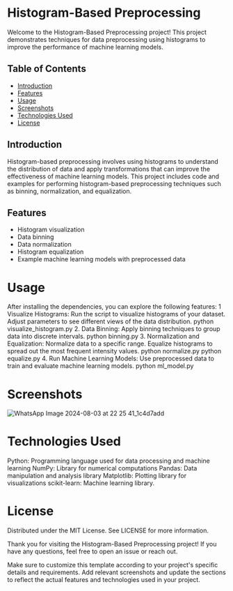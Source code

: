 # Histogram-Based Preprocessing

Welcome to the Histogram-Based Preprocessing project! This project demonstrates techniques for data preprocessing using histograms to improve the performance of machine learning models.

## Table of Contents

- [Introduction](#introduction)
- [Features](#features)
- [Usage](#usage)
- [Screenshots](#screenshots)
- [Technologies Used](#technologies-used)
- [License](#license)

## Introduction

Histogram-based preprocessing involves using histograms to understand the distribution of data and apply transformations that can improve the effectiveness of machine learning models. This project includes code and examples for performing histogram-based preprocessing techniques such as binning, normalization, and equalization.

## Features

- Histogram visualization
- Data binning
- Data normalization
- Histogram equalization
- Example machine learning models with preprocessed data

# Usage
After installing the dependencies, you can explore the following features:
1 Visualize Histograms:
Run the script to visualize histograms of your dataset.
Adjust parameters to see different views of the data distribution.
python visualize_histogram.py
2. Data Binning:
Apply binning techniques to group data into discrete intervals.
python binning.py
3. Normalization and Equalization:
Normalize data to a specific range.
Equalize histograms to spread out the most frequent intensity values.
python normalize.py
python equalize.py
4. Run Machine Learning Models:
Use preprocessed data to train and evaluate machine learning models.
python ml_model.py

# Screenshots
![WhatsApp Image 2024-08-03 at 22 25 41_1c4d7add](https://github.com/user-attachments/assets/d3b0168e-23db-43bd-80ae-a9c9dbba848b)

# Technologies Used
Python: Programming language used for data processing and machine learning
NumPy: Library for numerical computations
Pandas: Data manipulation and analysis library
Matplotlib: Plotting library for visualizations
scikit-learn: Machine learning library.

# License
Distributed under the MIT License. See LICENSE for more information.

Thank you for visiting the Histogram-Based Preprocessing project! If you have any questions, feel free to open an issue or reach out.

Make sure to customize this template according to your project's specific details and requirements. Add relevant screenshots and update the sections to reflect the actual features and technologies used in your project.

